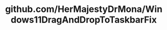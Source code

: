 ---
layout: post
title: github.com/HerMajestyDrMona/Windows11DragAndDropToTaskbarFix
categories: link
tags: [انگلیسی, برنامه‌نویسی]
---